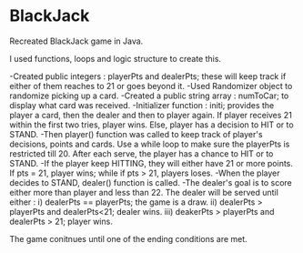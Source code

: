 # BlackJack
Recreated BlackJack game in Java.

I used functions, loops and logic structure to create this.

-Created public integers : playerPts and dealerPts; these will keep track if either of them reaches to 21 or goes beyond it.
-Used Randomizer object to randomize picking up a card.
-Created a public string array : numToCar; to display what card was received.
-Initializer function : initi; provides the player a card, then the dealer and then to player again. If player receives 21 within the first two tries, player wins. Else, player has a decision to HIT or to STAND.
-Then player() function was called to keep track of player's decisions, points and cards. Use a while loop to make sure the playerPts is restricted till 20. After each serve, the player has a chance to HIT or to STAND. 
-If the player keep HITTING, they will either have 21 or more points. If pts = 21, player wins; while if pts > 21, players loses.
-When the player decides to STAND, dealer() function is called.
-The dealer's goal is to score either more than player and less than 22. The dealer will be served until either : i) dealerPts == playerPts; the game is a draw.
                                                                                                                  ii) dealerPts > playerPts and dealerPts<21; dealer wins.
                                                                                                                  iii) deakerPts > playerPts and dealerPts > 21; player wins.
                                                                                                                  
The game conitnues until one of the ending conditions are met.                                                                                                                  
